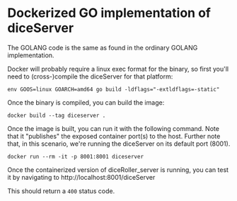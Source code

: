 # Dockerized GO implementation of diceServer

The GOLANG code is the same as found in the ordinary GOLANG implementation.

Docker will probably require a linux exec format for the binary, so first you'll need to (cross-)compile the diceServer for that platform:

```
env GOOS=linux GOARCH=amd64 go build -ldflags="-extldflags=-static"  
```

Once the binary is compiled, you can build the image:
```
docker build --tag diceserver .
```

Once the image is built, you can run it with the following command.  Note that it "publishes" the exposed container port(s) to the host.  Further note that, in this scenario, we're running the diceServer on its default port (8001).
```
docker run --rm -it -p 8001:8001 diceserver
```

Once the containerized version of diceRoller_server is running, you can test it by navigating to http://localhost:8001/diceServer

This should return a ```400``` status code.
